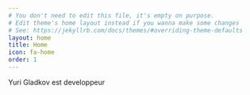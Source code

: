 ```yaml
---
# You don't need to edit this file, it's empty on purpose.
# Edit theme's home layout instead if you wanna make some changes
# See: https://jekyllrb.com/docs/themes/#overriding-theme-defaults
layout: home
title: Home
icon: fa-home
order: 1
---
```

Yuri Gladkov est developpeur
<link rel="stylesheet" href="{{ "/css/bootstrap.css" | prepend: site.baseurl_root }}"/>
